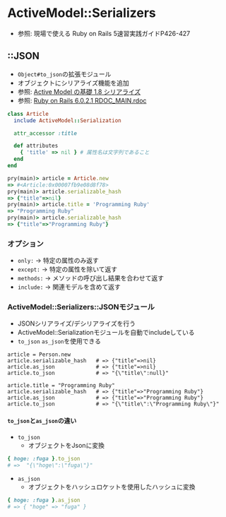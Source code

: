 # ActiveModel::Serializers
- 参照: 現場で使える Ruby on Rails 5速習実践ガイドP426-427

## ::JSON
- `Object#to_json`の拡張モジュール
- オブジェクトにシリアライズ機能を追加
- 参照: [Active Model の基礎 1.8 シリアライズ](https://railsguides.jp/active_model_basics.html#%E3%82%B7%E3%83%AA%E3%82%A2%E3%83%A9%E3%82%A4%E3%82%BA)
- 参照: [Ruby on Rails 6.0.2.1 RDOC_MAIN.rdoc](https://api.rubyonrails.org/)

```ruby
class Article
  include ActiveModel::Serialization

  attr_accessor :title

  def attributes
    { 'title' => nil } # 属性名は文字列であること
  end
end
```
```ruby
pry(main)> article = Article.new
=> #<Article:0x00007fb9e08d8f78>
pry(main)> article.serializable_hash
=> {"title"=>nil}
pry(main)> article.title = 'Programming Ruby'
=> "Programming Ruby"
pry(main)> article.serializable_hash
=> {"title"=>"Programming Ruby"}
```
### オプション
- `only:` -> 特定の属性のみ返す
- `except:` -> 特定の属性を除いて返す
- `methods:` -> メソッドの呼び出し結果を合わせて返す
- `include:` -> 関連モデルを含めて返す

### ActiveModel::Serializers::JSONモジュール
- JSONシリアライズ/デシリアライズを行う
- ActiveModel::Serializationモジュールを自動でincludeしている
- `to_json` `as_json`を使用できる
```
article = Person.new
article.serializable_hash   # => {"title"=>nil}
article.as_json             # => {"title"=>nil}
article.to_json             # => "{\"title\":null}"

article.title = "Programming Ruby"
article.serializable_hash   # => {"title"=>"Programming Ruby"}
article.as_json             # => {"title"=>"Programming Ruby"}
article.to_json             # => "{\"title\":\"Programming Ruby\"}"
```

#### `to_json`と`as_json`の違い
- `to_json`
  - オブジェクトをJsonに変換
```ruby
{ hoge: :fuga }.to_json
# =>  "{\"hoge\":\"fuga\"}"
```

- `as_json`
  -  オブジェクトをハッシュロケットを使用したハッシュに変換
```ruby
{ hoge: :fuga }.as_json
# => { "hoge" => "fuga" }
```

